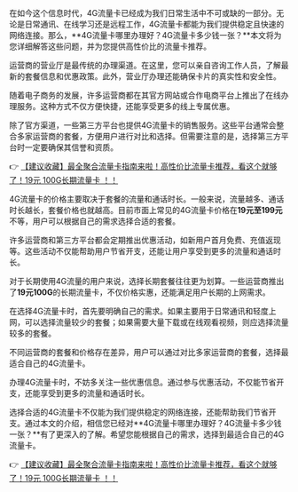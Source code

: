 
在如今这个信息时代，4G流量卡已经成为我们日常生活中不可或缺的一部分。无论是日常通讯、在线学习还是远程工作，4G流量卡都能为我们提供稳定且快速的网络连接。那么，**4G流量卡哪里办理好？4G流量卡多少钱一张？**本文将为您详细解答这些问题，并为您提供高性价比的流量卡推荐。


运营商的营业厅是最传统的办理渠道。在这里，您可以亲自咨询工作人员，了解最新的套餐信息和优惠政策。此外，营业厅办理还能确保卡片的真实性和安全性。

随着电子商务的发展，许多运营商都在其官方网站或合作电商平台上推出了在线办理服务。这种方式不仅方便快捷，还能享受更多的线上专属优惠。

除了官方渠道，一些第三方平台也提供4G流量卡的销售服务。这些平台通常会整合多家运营商的套餐，方便用户进行对比和选择。但需要注意的是，选择第三方平台时一定要确保其信誉和资质。

👉 [【建议收藏】最全聚合流量卡指南来啦！高性价比流量卡推荐，看这个就够了！19元 100G长期流量卡 ！！](https://bit.ly/Liuliangka)


4G流量卡的价格主要取决于套餐的流量和通话时长。一般来说，流量越多、通话时长越长，套餐价格也就越高。目前市面上常见的4G流量卡价格在**19元至199元**不等，用户可以根据自己的需求选择合适的套餐。

许多运营商和第三方平台都会定期推出优惠活动，如新用户首月免费、充值返现等。这些活动不仅能帮助用户节省开支，还能让用户享受到更多的流量和通话时长。

对于长期使用4G流量的用户来说，选择长期套餐往往更为划算。一些运营商推出了**19元100G**的长期流量卡，不仅价格实惠，还能满足用户长期的上网需求。


在选择4G流量卡时，首先要明确自己的需求。如果主要用于日常通讯和轻度上网，可以选择流量较少的套餐；如果需要大量下载或在线观看视频，则应选择流量较多的套餐。

不同运营商的套餐和价格存在差异，用户可以通过对比多家运营商的套餐，选择最适合自己的4G流量卡。

办理4G流量卡时，不妨多关注一些优惠信息。通过参与优惠活动，不仅能节省开支，还能享受到更多的流量和通话时长。


选择合适的4G流量卡不仅能为我们提供稳定的网络连接，还能帮助我们节省开支。通过本文的介绍，相信您已经对**4G流量卡哪里办理好？4G流量卡多少钱一张？**有了更深入的了解。希望您能根据自己的需求，选择到最适合自己的4G流量卡。

👉 [【建议收藏】最全聚合流量卡指南来啦！高性价比流量卡推荐，看这个就够了！19元 100G长期流量卡 ！！](https://bit.ly/Liuliangka)

